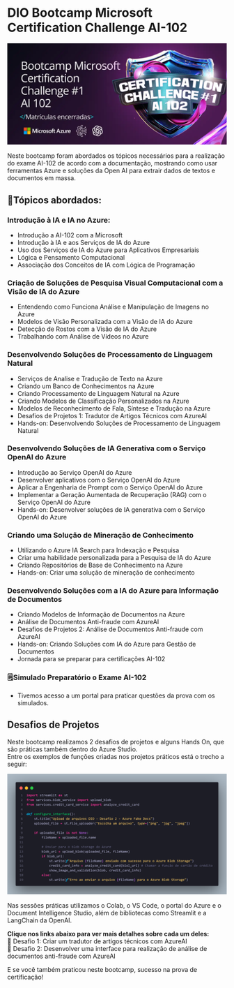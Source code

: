 # DIO Bootcamp Microsoft Certification Challenge AI-102
![Microsogt Certification Challenge](https://github.com/michelle-lira/dio-bootcamp-microsoft-certification-challenge-ai-102/blob/main/images/logo-challenge-ai-102.png)

Neste bootcamp foram abordados os tópicos necessários para a realização do exame AI-102 de acordo com a documentação, mostrando como usar ferramentas Azure e soluções da Open AI para extrair dados de textos e documentos em massa.

## 📘Tópicos abordados:

### Introdução à IA e IA no Azure:

* Introdução a AI-102 com a Microsoft
* Introdução à IA e aos Serviços de IA do Azure
* Uso dos Serviços de IA do Azure para Aplicativos Empresariais
* Lógica e Pensamento Computacional
* Associação dos Conceitos de IA com Lógica de Programação


### Criação de Soluções de Pesquisa Visual Computacional com a Visão de IA do Azure

* Entendendo como Funciona Análise e Manipulação de Imagens no Azure
* Modelos de Visão Personalizada com a Visão de IA do Azure
* Detecção de Rostos com a Visão de IA do Azure
* Trabalhando com Análise de Vídeos no Azure


### Desenvolvendo Soluções de Processamento de Linguagem Natural

* Serviços de Analise e Tradução de Texto na Azure
* Criando um Banco de Conhecimentos na Azure
* Criando Processamento de Linguagem Natural na Azure
* Criando Modelos de Classificação Personalizados na Azure
* Modelos de Reconhecimento de Fala, Síntese e Tradução na Azure
* Desafios de Projetos 1: Tradutor de Artigos Técnicos com AzureAI
* Hands-on: Desenvolvendo Soluções de Processamento de Linguagem Natural


### Desenvolvendo Soluções de IA Generativa com o Serviço OpenAI do Azure

* Introdução ao Serviço OpenAI do Azure
* Desenvolver aplicativos com o Serviço OpenAI do Azure
* Aplicar a Engenharia de Prompt com o Serviço OpenAI do Azure
* Implementar a Geração Aumentada de Recuperação (RAG) com o Serviço OpenAI do Azure
* Hands-on: Desenvolver soluções de IA generativa com o Serviço OpenAI do Azure


### Criando uma Solução de Mineração de Conhecimento

* Utilizando o Azure IA Search para Indexação e Pesquisa
* Criar uma habilidade personalizada para a Pesquisa de IA do Azure
* Criando Repositórios de Base de Conhecimento na Azure
* Hands-on: Criar uma solução de mineração de conhecimento


### Desenvolvendo Soluções com a IA do Azure para Informação de Documentos

* Criando Modelos de Informação de Documentos na Azure
* Análise de Documentos Anti-fraude com AzureAI
* Desafios de Projetos 2: Análise de Documentos Anti-fraude com AzureAI
* Hands-on: Criando Soluções com IA do Azure para Gestão de Documentos
* Jornada para se preparar para certificações AI-102


### 🗒️Simulado Preparatório o Exame AI-102
* Tivemos acesso a um portal para praticar questões da prova com os simulados.


## Desafios de Projetos
Neste bootcamp realizamos 2 desafios de projetos e alguns Hands On, que são práticas também dentro do Azure Studio.        
Entre os exemplos de funções criadas nos projetos práticos está o trecho a seguir:    

![](https://github.com/michelle-lira/dio-bootcamp-microsoft-certification-challenge-ai-102/blob/main/images/code-snap-app.png)

Nas sessões práticas utilizamos o Colab, o VS Code, o portal do Azure e o Document Intelligence Studio, além de bibliotecas como Streamlit e a LangChain da OpenAI.

 **Clique nos links abaixo para ver mais detalhes sobre cada um deles:**     
🔗 Desafio 1: Criar um tradutor de artigos técnicos com AzureAI      
🔗 Desafio 2: Desenvolver uma interface para realização de análise de documentos anti-fraude com AzureAI      

E se você também praticou neste bootcamp, sucesso na prova de certificação!




